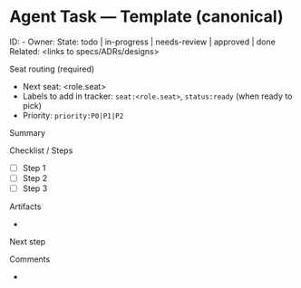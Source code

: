 # Agent Task — Template (canonical)

ID: <PROJECT>-<N>
Owner: <agent-seat>
State: todo | in-progress | needs-review | approved | done
Related: <links to specs/ADRs/designs>

Seat routing (required)
- Next seat: <role.seat>
- Labels to add in tracker: `seat:<role.seat>`, `status:ready` (when ready to pick)
- Priority: `priority:P0|P1|P2`

Summary
<what the agent is doing and why>

Checklist / Steps
- [ ] Step 1
- [ ] Step 2
- [ ] Step 3

Artifacts
- <links to files or PRs>

Next step
<what to do next if the tab closes>

Comments
- <short notes>
